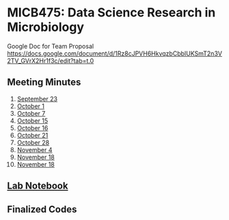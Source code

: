 # MICB475: Data Science Research in Microbiology

Google Doc for Team Proposal
https://docs.google.com/document/d/1Rz8cJPVH6HkvqzbCbbIUKSmT2n3V2TV_GVrX2Hr1f3c/edit?tab=t.0

## Meeting Minutes ##
1) [September 23](/Meeting_Minutes/September_23.md)
2) [October 1](/Meeting_Minutes/October_1.md)
3) [October 7](/Meeting_Minutes/October_7.md)
4) [October 15](/Meeting_Minutes/October_15.md)
5) [October 16](/Meeting_Minutes/October_16.md)
6) [October 21](/Meeting_Minutes/October_21.md)
7) [October 28](/Meeting_Minutes/October_28.md)
8) [November 4](/Meeting_Minutes/November_4.md)
9) [November 18](/Meeting_Minutes/November_18.md)
9) [November 18](/Meeting_Minutes/November_25.md)

## [Lab Notebook](/Lab_Notebook.md) ##

## Finalized Codes ##
